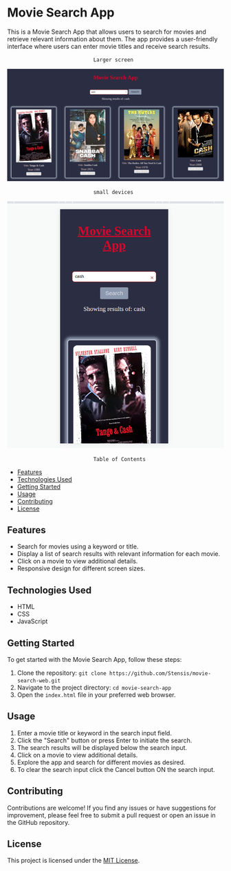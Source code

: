 # Movie Search App

This is a Movie Search App that allows users to search for movies and retrieve relevant information about them. The app provides a user-friendly interface where users can enter movie titles and receive search results.

                                Larger screen
![Large screen](./Assets/largePic.png)

                                small devices 
![Small screen](./Assets/smallPic.png)


                                Table of Contents

- [Features](#features)
- [Technologies Used](#technologies-used)
- [Getting Started](#getting-started)
- [Usage](#usage)
- [Contributing](#contributing)
- [License](#license)

## Features

- Search for movies using a keyword or title.
- Display a list of search results with relevant information for each movie.
- Click on a movie to view additional details.
- Responsive design for different screen sizes.

## Technologies Used

- HTML
- CSS
- JavaScript

## Getting Started

To get started with the Movie Search App, follow these steps:

1. Clone the repository: `git clone https://github.com/Stensis/movie-search-web.git`
2. Navigate to the project directory: `cd movie-search-app`
3. Open the `index.html` file in your preferred web browser.

## Usage

1. Enter a movie title or keyword in the search input field.
2. Click the "Search" button or press Enter to initiate the search.
3. The search results will be displayed below the search input.
4. Click on a movie to view additional details.
5. Explore the app and search for different movies as desired.
6. To clear the search input click the Cancel button ON the search input.

## Contributing

Contributions are welcome! If you find any issues or have suggestions for improvement, please feel free to submit a pull request or open an issue in the GitHub repository.

## License

This project is licensed under the [MIT License](LICENSE).

